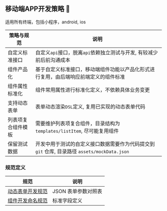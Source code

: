 ## 移动端APP开发策略 🚩
适用所有终端，包括小程序，android, ios

| 策略与规范         | 说明                                                                                         |
| ------------------ | -------------------------------------------------------------------------------------------- |
| 自定义标准接口     | 自定义`api`接口，脱离`api`依赖独立测试与开发, 有较减少前后前沟通成本                         |
| 组件产品化         | 基于自定义标准接口，移动端组件功能以产品化形式进行复用，由后端响应前端定义的组件标准         |
| 组件属性标准化     | 组件常用属性进行标准化定义，不依赖具体业务变更                                             |
| 支持动态表单       | 表单动态渲染`DSL`定义, 复用已实现的动态表单代码                                              |
| 列表项复合组件模板 | 需要维护列表项复合组件，目录结构为 `templates/listItem`, 尽可能复用组件                      |
| 保留测试数据       | 开发中用于测试的自定义接口数据需要作为代码提交到 `git` 仓库, 目录路径 `assets/mockData.json` |


### 规范定义

| 规范                                        |说明        |
| ------------------------------------------- |------------|
| [动态表单开发规范](./动态表单开发规范.md)     | JSON 表单参数对照表 |
| [组件开发命名规范](./组件开发命名规范.md)     | 标准字段定义    |
